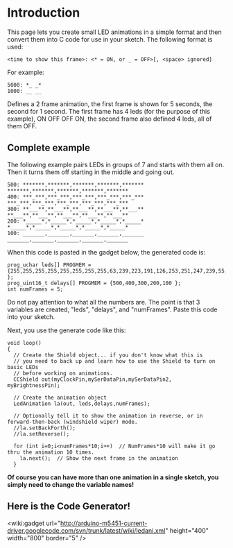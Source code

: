 # Introduction #

This page lets you create small LED animations in a simple format and then convert them into C code for use in your sketch.  The following format is used:
```
<time to show this frame>: <* = ON, or _ = OFF>[, <space> ignored]
```
For example:
```
5000: *_ _*
1000: __ __
```

Defines a 2 frame animation, the first frame is shown for 5 seconds, the second for 1 second.  The first frame has 4 leds (for the purpose of this example), ON OFF OFF ON, the second frame also defined 4 leds, all of them OFF.

## Complete example ##

The following example pairs LEDs in groups of 7 and starts with them all on.  Then it turns them off starting in the middle and going out.
```
500: *******,*******,*******,*******,******* *******,*******,*******,*******,*******
400: ***_***,***_***,***_***,***_***,***_*** ***_***,***_***,***_***,***_***,***_***
300: **___**,**___**,**___**,**___**,**___** **___**,**___**,**___**,**___**,**___** 
200: *_____*,*_____*,*_____*,*_____*,*_____* *_____*,*_____*,*_____*,*_____*,*_____*
100: _______,_______,_______,_______,_______ _______,_______,_______,_______,_______ 
```

When this code is pasted in the gadget below, the generated code is:
```
prog_uchar leds[] PROGMEM = {255,255,255,255,255,255,255,255,63,239,223,191,126,253,251,247,239,55,199,143,30,60,120,241,227,199,35,131,6,12,24,48,96,193,131,1,0,0,0,0,0,0,0,0,0 };
prog_uint16_t delays[] PROGMEM = {500,400,300,200,100 };
int numFrames = 5;
```

Do not pay attention to what all the numbers are.  The point is that 3 variables are created, "leds", "delays", and "numFrames".  Paste this code into your sketch.

Next, you use the generate code like this:

```
void loop()
{
  // Create the Shield object... if you don't know what this is
  // you need to back up and learn how to use the Shield to turn on basic LEDs
  // before working on animations.
  CCShield out(myClockPin,mySerDataPin,mySerDataPin2, myBrightnessPin);

  // Create the animation object
  LedAnimation la(out, leds,delays,numFrames);

  // Optionally tell it to show the animation in reverse, or in forward-then-back (windshield wiper) mode.
  //la.setBackForth();
  //la.setReverse();
  
  for (int i=0;i<numFrames*10;i++)  // NumFrames*10 will make it go thru the animation 10 times.
    la.next();  // Show the next frame in the animation
  }
```

**Of course you can have more than one animation in a single sketch, you simply need to change the variable names!**

## Here is the Code Generator! ##
&lt;wiki:gadget url="http://arduino-m5451-current-driver.googlecode.com/svn/trunk/latest/wiki/ledani.xml" height="400" width="800" border="5" /&gt;